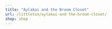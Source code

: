```yaml
---
title: "Aylakai and the Broom Closet"
url: /littleton/aylakai-and-the-broom-closet/
shop: shop
---
```

